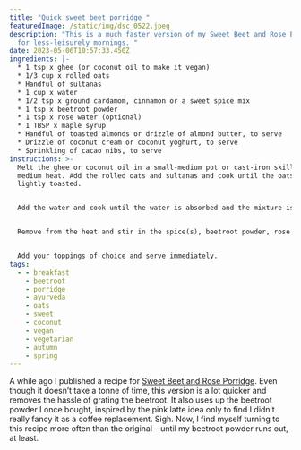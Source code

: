 ```yaml
---
title: "Quick sweet beet porridge "
featuredImage: /static/img/dsc_0522.jpeg
description: "This is a much faster version of my Sweet Beet and Rose Porridge
  for less-leisurely mornings. "
date: 2023-05-06T10:57:33.450Z
ingredients: |-
  * 1 tsp x ghee (or coconut oil to make it vegan)
  * 1﻿/3 cup x rolled oats
  * H﻿andful of sultanas 
  * 1﻿ cup x water 
  * 1﻿/2 tsp x ground cardamom, cinnamon or a sweet spice mix 
  * 1﻿ tsp x beetroot powder
  * 1 tsp x rose water (optional)
  * 1 TBSP x maple syrup
  * Handful of toasted almonds or drizzle of almond butter, to serve
  * Drizzle of coconut cream or coconut yoghurt, to serve
  * Sprinkling of cacao nibs, to serve
instructions: >-
  Melt the ghee or coconut oil in a small-medium pot or cast-iron skillet over a
  medium heat. Add the rolled oats and sultanas and cook until the oats are
  lightly toasted.


  A﻿dd the water and cook until the water is absorbed and the mixture is creamy. 


  R﻿emove from the heat and stir in the spice(s), beetroot powder, rose water (if using) and maple syrup. 


  A﻿dd your toppings of choice and serve immediately.
tags:
  - - breakfast
    - beetroot
    - porridge
    - ayurveda
    - oats
    - sweet
    - coconut
    - vegan
    - vegetarian
    - autumn
    - spring
---
```

A﻿ while ago I published a recipe for [Sweet Beet and Rose Porridge](https://www.cookingwithnothing.com/sweet-beet-and-rose-porridge/). Even though it doesn’t take a tonne of time, this version is a lot quicker and removes the hassle of grating the beetroot. It also uses up the beetroot powder I once bought, inspired by the pink latte idea only to find I didn’t really fancy it as a coffee replacement. Sigh. Now, I find myself turning to this recipe more often than the original – until my beetroot powder runs out, at least.